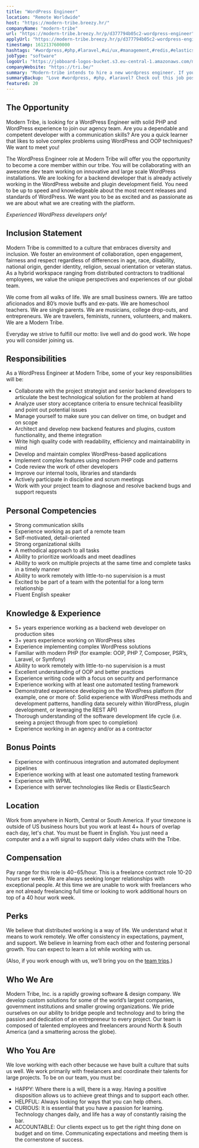 ```yaml
---
title: "WordPress Engineer"
location: "Remote Worldwide"
host: "https://modern-tribe.breezy.hr/"
companyName: "modern-tribe"
url: "https://modern-tribe.breezy.hr/p/d377794b05c2-wordpress-engineer"
applyUrl: "https://modern-tribe.breezy.hr/p/d377794b05c2-wordpress-engineer/apply"
timestamp: 1612137600000
hashtags: "#wordpress,#php,#laravel,#ui/ux,#management,#redis,#elasticsearch,#scrum,#office,#rest"
jobType: "software"
logoUrl: "https://jobboard-logos-bucket.s3.eu-central-1.amazonaws.com/modern-tribe"
companyWebsite: "https://tri.be/"
summary: "Modern-tribe intends to hire a new wordpress engineer. If you have 5+ years experience working as a backend web developer on production sites, consider applying."
summaryBackup: "Love #wordpress, #php, #laravel? Check out this job post!"
featured: 20
---
```


## The Opportunity

Modern Tribe, is looking for a WordPress Engineer with solid PHP and WordPress experience to join our agency team. Are you a dependable and competent developer with a communication skills? Are you a quick learner that likes to solve complex problems using WordPress and OOP techniques? We want to meet you!

The WordPress Engineer role at Modern Tribe will offer you the opportunity to become a core member within our tribe. You will be collaborating with an awesome dev team working on innovative and large scale WordPress installations. We are looking for a backend developer that is already actively working in the WordPress website and plugin development field. You need to be up to speed and knowledgeable about the most recent releases and standards of WordPress. We want you to be as excited and as passionate as we are about what we are creating with the platform.

_Experienced WordPress developers only!_

## Inclusion Statement

Modern Tribe is committed to a culture that embraces diversity and inclusion. We foster an environment of collaboration, open engagement, fairness and respect regardless of differences in age, race, disability, national origin, gender identity, religion, sexual orientation or veteran status. As a hybrid workspace ranging from distributed contractors to traditional employees, we value the unique perspectives and experiences of our global team.

We come from all walks of life. We are small business owners. We are tattoo aficionados and 80’s movie buffs and ex-pats. We are homeschool teachers. We are single parents. We are musicians, college drop-outs, and entrepreneurs. We are travelers, feminists, runners, volunteers, and makers. We are a Modern Tribe.

Everyday we strive to fulfill our motto: live well and do good work. We hope you will consider joining us.

## Responsibilities

As a WordPress Engineer at Modern Tribe, some of your key responsibilities will be:

*   Collaborate with the project strategist and senior backend developers to articulate the best technological solution for the problem at hand
*   Analyze user story acceptance criteria to ensure technical feasibility and point out potential issues
*   Manage yourself to make sure you can deliver on time, on budget and on scope
*   Architect and develop new backend features and plugins, custom functionality, and theme integration
*   Write high quality code with readability, efficiency and maintainability in mind
*   Develop and maintain complex WordPress-based applications
*   Implement complex features using modern PHP code and patterns
*   Code review the work of other developers
*   Improve our internal tools, libraries and standards
*   Actively participate in discipline and scrum meetings
*   Work with your project team to diagnose and resolve backend bugs and support requests

## Personal Competencies

*   Strong communication skills
*   Experience working as part of a remote team
*   Self-motivated, detail-oriented
*   Strong organizational skills
*   A methodical approach to all tasks
*   Ability to prioritize workloads and meet deadlines
*   Ability to work on multiple projects at the same time and complete tasks in a timely manner
*   Ability to work remotely with little-to-no supervision is a must
*   Excited to be part of a team with the potential for a long term relationship
*   Fluent English speaker

## Knowledge & Experience

*   5+ years experience working as a backend web developer on production sites
*   3+ years experience working on WordPress sites
*   Experience implementing complex WordPress solutions
*   Familiar with modern PHP (for example: OOP, PHP 7, Composer, PSR’s, Laravel, or Symfony)
*   Ability to work remotely with little-to-no supervision is a must
*   Excellent understanding of OOP and better practices
*   Experience writing code with a focus on security and performance
*   Experience working with at least one automated testing framework
*   Demonstrated experience developing on the WordPress platform (for example, one or more of: Solid experience with WordPress methods and development patterns, handling data securely within WordPress, plugin development, or leveraging the REST API)
*   Thorough understanding of the software development life cycle (i.e. seeing a project through from spec to completion)
*   Experience working in an agency and/or as a contractor

## Bonus Points

*   Experience with continuous integration and automated deployment pipelines
*   Experience working with at least one automated testing framework
*   Experience with WPML
*   Experience with server technologies like Redis or ElasticSearch

## Location

Work from anywhere in North, Central or South America. If your timezone is outside of US business hours but you work at least 4+ hours of overlap each day, let's chat. You must be fluent in English. You just need a computer and a a wifi signal to support daily video chats with the Tribe.

## Compensation

Pay range for this role is $40-$65/hour. This is a freelance contract role 10-20 hours per week. We are always seeking longer relationships with exceptional people. At this time we are unable to work with freelancers who are not already freelancing full time or looking to work additional hours on top of a 40 hour work week.

## Perks

We believe that distributed working is a way of life. We understand what it means to work remotely. We offer consistency in expectations, payment, and support. We believe in learning from each other and fostering personal growth. You can expect to learn a lot while working with us.

(Also, if you work enough with us, we’ll bring you on the [team trips](https://vimeo.com/254214062).)

## Who We Are

Modern Tribe, Inc. is a rapidly growing software & design company. We develop custom solutions for some of the world’s largest companies, government institutions and smaller growing organizations. We pride ourselves on our ability to bridge people and technology and to bring the passion and dedication of an entrepreneur to every project. Our team is composed of talented employees and freelancers around North & South America (and a smattering across the globe).

## Who You Are

We love working with each other because we have built a culture that suits us well. We work primarily with freelancers and coordinate their talents for large projects. To be on our team, you must be:

*   HAPPY: Where there is a will, there is a way. Having a positive disposition allows us to achieve great things and to support each other.
*   HELPFUL: Always looking for ways that you can help others.
*   CURIOUS: It is essential that you have a passion for learning. Technology changes daily, and life has a way of constantly raising the bar.
*   ACCOUNTABLE: Our clients expect us to get the right thing done on budget and on time. Communicating expectations and meeting them is the cornerstone of success.

